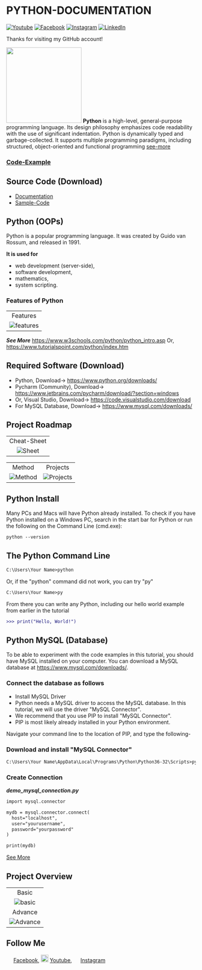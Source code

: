 # PYTHON-DOCUMENTATION

[![Youtube][youtube-shield]][youtube-url]
[![Facebook][facebook-shield]][facebook-url]
[![Instagram][instagram-shield]][instagram-url]
[![LinkedIn][linkedin-shield]][linkedin-url]

Thanks for visiting my GitHub account!

<img src ="https://cdn.icon-icons.com/icons2/2699/PNG/512/python_vertical_logo_icon_168039.png" height = "200px" width = "200px"/> **Python** is a high-level, general-purpose programming language. Its design philosophy emphasizes code readability with the use of significant indentation. Python is dynamically typed and garbage-collected. It supports multiple programming paradigms, including structured, object-oriented and functional programming [see-more](https://www.w3schools.com/python/python_intro.asp)

### [Code-Example](https://github.com/learnwithfair/python)

## Source Code (Download)

- [Documentation](https://mega.nz/folder/RGFiUApD#PoKIVCwF8IkQhE2PHw1XxQ)
- [Sample-Code](https://mega.nz/folder/ZfchHTgQ#RGMrPIhP7e2hPdLT2YnYHg)

## Python (OOPs)

Python is a popular programming language. It was created by Guido van Rossum, and released in 1991.

**It is used for**

- web development (server-side),
- software development,
- mathematics,
- system scripting.

### Features of Python

|                                                                                                     |
| :-------------------------------------------------------------------------------------------------: |
|                                              Features                                               |
| ![features](https://github.com/learnwithfair/python/blob/main/images/python_important_features.jpg) |

**_See More_**
https://www.w3schools.com/python/python_intro.asp Or, https://www.tutorialspoint.com/python/index.htm

## Required Software (Download)

- Python, Download-> https://www.python.org/downloads/
- Pycharm (Community), Download-> https://www.jetbrains.com/pycharm/download/?section=windows
- Or, Visual Studio, Download-> https://code.visualstudio.com/download
- For MySQL Database, Download-> https://www.mysql.com/downloads/

## Project Roadmap

|                                  |
| :------------------------------: |
|           Cheat-Sheet            |
| ![Sheet](images/cheat-sheet.jpg) |

|                              |                                  |
| :--------------------------: | :------------------------------: |
|            Method            |             Projects             |
| ![Method](images/method.jpg) | ![Projects](images/projects.jpg) |

## Python Install

Many PCs and Macs will have Python already installed.
To check if you have Python installed on a Windows PC, search in the start bar for Python or run the following on the Command Line (cmd.exe):

```diff
python --version
```

## The Python Command Line

```diff
C:\Users\Your Name>python
```

Or, if the "python" command did not work, you can try "py"

```diff
C:\Users\Your Name>py
```

From there you can write any Python, including our hello world example from earlier in the tutorial

```diff
>>> print("Hello, World!")
```

## Python MySQL (Database)

To be able to experiment with the code examples in this tutorial, you should have MySQL installed on your computer.
You can download a MySQL database at https://www.mysql.com/downloads/.

### Connect the database as follows

- Install MySQL Driver
- Python needs a MySQL driver to access the MySQL database. In this tutorial, we will use the driver "MySQL Connector".
- We recommend that you use PIP to install "MySQL Connector".
- PIP is most likely already installed in your Python environment.

Navigate your command line to the location of PIP, and type the following-

### Download and install "MySQL Connector"

```diff
C:\Users\Your Name\AppData\Local\Programs\Python\Python36-32\Scripts>python -m pip install mysql-connector-python
```

### Create Connection

**_demo_mysql_connection.py_**

```diff
import mysql.connector

mydb = mysql.connector.connect(
  host="localhost",
  user="yourusername",
  password="yourpassword"
)

print(mydb)
```

[See More](https://www.w3schools.com/python/python_mysql_getstarted.asp)

## Project Overview

|                                                                                            |
| :----------------------------------------------------------------------------------------: |
|                                           Basic                                            |
|   ![basic](https://github.com/learnwithfair/python/blob/main/images/python%20basic.png)    |
|                                          Advance                                           |
| ![Advance](https://github.com/learnwithfair/python/blob/main/images/python%20advanced.png) |

## Follow Me

<img src ="https://www.edigitalagency.com.au/wp-content/uploads/Facebook-logo-blue-circle-large-transparent-png.png" height="15px" width="15px"/> [Facebook](http://facebook.com/learnwithfair), <img src ="https://image.similarpng.com/very-thumbnail/2021/10/Youtube-icon-design-on-transparent-background-PNG.png" height="20px" width="20px"/> [Youtube](http://youtube.com/@learnwithfair), <img src ="https://i.pinimg.com/originals/fa/ea/02/faea02f412415becfb4939d2b6431c28.jpg" height="15px" width="15px"/> [Instagram](http://instagram.com/learnwithfair)

<!-- MARKDOWN LINKS & IMAGES -->

[youtube-shield]: https://img.shields.io/badge/-Youtube-black.svg?style=flat-square&logo=youtube&color=555&logoColor=white
[youtube-url]: https://youtube.com/@learnwithfair
[facebook-shield]: https://img.shields.io/badge/-Facebook-black.svg?style=flat-square&logo=facebook&color=555&logoColor=white
[facebook-url]: https://facebook.com/learnwithfair
[instagram-shield]: https://img.shields.io/badge/-Instagram-black.svg?style=flat-square&logo=instagram&color=555&logoColor=white
[instagram-url]: https://instagram.com/learnwithfair
[linkedin-shield]: https://img.shields.io/badge/-LinkedIn-black.svg?style=flat-square&logo=linkedin&colorB=555
[linkedin-url]: https://linkedin.com/company/learnwithfair
